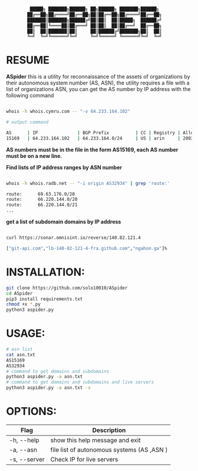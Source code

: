 
```bash                                                                                 
         █████╗ ███████╗██████╗ ██╗██████╗ ███████╗██████╗ 
        ██╔══██╗██╔════╝██╔══██╗██║██╔══██╗██╔════╝██╔══██╗
        ███████║███████╗██████╔╝██║██║  ██║█████╗  ██████╔╝
        ██╔══██║╚════██║██╔═══╝ ██║██║  ██║██╔══╝  ██╔══██╗
        ██║  ██║███████║██║     ██║██████╔╝███████╗██║  ██║
        ╚═╝  ╚═╝╚══════╝╚═╝     ╚═╝╚═════╝ ╚══════╝╚═╝  ╚═╝                                                
```
# RESUME

**ASpider** this is a utility for reconnaissance of the assets of organizations by their autonomous system number (AS, ASN), the utility requires a file with a list of organizations ASN, you can get the AS number by IP address with the following command 

```bash

whois -h whois.cymru.com -- "-v 64.233.164.102"

# output command

AS      | IP               | BGP Prefix          | CC | Registry | Allocated  | AS Name
15169   | 64.233.164.102   | 64.233.164.0/24     | US | arin     | 2003-08-18 | GOOGLE, US

```

**AS numbers must be in the file in the form AS15169, each AS number must be on a new line.**

**Find lists of IP address ranges by ASN number**

```bash

whois -h whois.radb.net -- "-i origin AS32934" | grep 'route:'

route:      69.63.176.0/20
route:      66.220.144.0/20
route:      66.220.144.0/21
...

```
**get a list of subdomain domains by IP address**
```bash

curl https://sonar.omnisint.io/reverse/140.82.121.4

["git-api.com","lb-140-82-121-4-fra.github.com","ngahon.ga"]%  

```

# INSTALLATION:

```bash
git clone https://github.com/solo10010/ASpider
cd ASpider
pip3 install requirements.txt
chmod +x *.py
python3 aspider.py
```

# USAGE:

```bash
# asn list
cat asn.txt
AS15169
AS32934
# command to get domains and subdomains
python3 aspider.py -a asn.txt
# command to get domains and subdomains and live servers
python3 aspider.py -a asn.txt -s
```

# OPTIONS:

| Flag | Description |
|------|-------------|
| -h, --help | show this help message and exit |
| -a, --asn | file list of autonomous systems (AS ,ASN ) |
| -s, --server | Check IP for live servers |